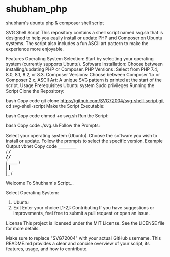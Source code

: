 # shubham_php
shubham's ubuntu php &amp; composer shell script


SVG Shell Script
This repository contains a shell script named svg.sh that is designed to help you easily install or update PHP and Composer on Ubuntu systems. The script also includes a fun ASCII art pattern to make the experience more enjoyable.

Features
Operating System Selection: Start by selecting your operating system (currently supports Ubuntu).
Software Installation: Choose between installing/updating PHP or Composer.
PHP Versions: Select from PHP 7.4, 8.0, 8.1, 8.2, or 8.3.
Composer Versions: Choose between Composer 1.x or Composer 2.x.
ASCII Art: A unique SVG pattern is printed at the start of the script.
Usage
Prerequisites
Ubuntu system
Sudo privileges
Running the Script
Clone the Repository:

bash
Copy code
git clone https://github.com/SVG72004/svg-shell-script.git
cd svg-shell-script
Make the Script Executable:

bash
Copy code
chmod +x svg.sh
Run the Script:

bash
Copy code
./svg.sh
Follow the Prompts:

Select your operating system (Ubuntu).
Choose the software you wish to install or update.
Follow the prompts to select the specific version.
Example Output
vbnet
Copy code
    _________  
   / _______/  
  / /______    
  |______  \   
   ______|  |  
  |_______ /   

Welcome To Shubham's Script...

Select Operating System:
1) Ubuntu
2) Exit
Enter your choice [1-2]: 
Contributing
If you have suggestions or improvements, feel free to submit a pull request or open an issue.

License
This project is licensed under the MIT License. See the LICENSE file for more details.

Make sure to replace "SVG72004" with your actual GitHub username. This README.md provides a clear and concise overview of your script, its features, usage, and how to contribute.
